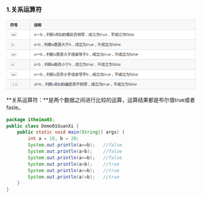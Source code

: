 ### 1.关系运算符

![14-1](.\img\14-1.jpg)

**关系运算符：**是两个数据之间进行比较的运算，运算结果都是布尔值true或者fasle。

```java
package itheima03;
public class Demo01GuanXi {
    public static void main(String[] args) {
        int a = 10, b = 20;
        System.out.println(a==b);   //false
        System.out.println(a>b);    //false
        System.out.println(a>=b);   //false
        System.out.println(a<b);    //true
        System.out.println(a<=b);   //true
        System.out.println(a!=b);   //true
    }
}
```